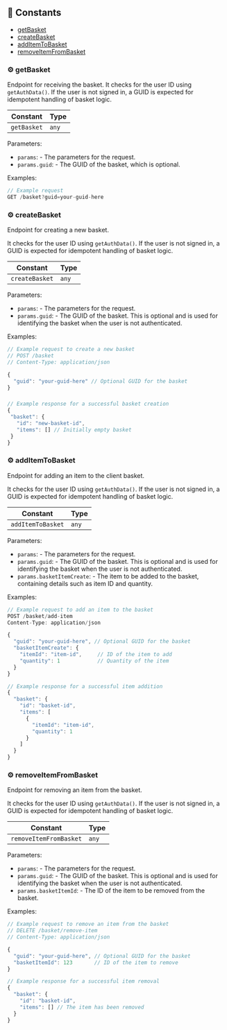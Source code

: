 ## :wrench: Constants

- [getBasket](#gear-getbasket)
- [createBasket](#gear-createbasket)
- [addItemToBasket](#gear-additemtobasket)
- [removeItemFromBasket](#gear-removeitemfrombasket)

### :gear: getBasket

Endpoint for receiving the basket.
It checks for the user ID using `getAuthData()`.
If the user is not signed in, a GUID is expected for idempotent handling of basket logic.

| Constant | Type |
| ---------- | ---------- |
| `getBasket` | `any` |

Parameters:

* `params`: - The parameters for the request.
* `params.guid`: - The GUID of the basket, which is optional.


Examples:

```javascript
// Example request
GET /basket?guid=your-guid-here
```


### :gear: createBasket

Endpoint for creating a new basket.

It checks for the user ID using `getAuthData()`.
If the user is not signed in, a GUID is expected for idempotent handling of basket logic.

| Constant | Type |
| ---------- | ---------- |
| `createBasket` | `any` |

Parameters:

* `params`: - The parameters for the request.
* `params.guid`: - The GUID of the basket. This is optional and is used for identifying the basket 
    when the user is not authenticated.


Examples:

```javascript
// Example request to create a new basket
// POST /basket
// Content-Type: application/json

{
  "guid": "your-guid-here" // Optional GUID for the basket
}
```

###
 ```javascript
// Example response for a successful basket creation
{
  "basket": {
    "id": "new-basket-id",
    "items": [] // Initially empty basket
  }
}
```


### :gear: addItemToBasket

Endpoint for adding an item to the client basket.

It checks for the user ID using `getAuthData()`.
If the user is not signed in, a GUID is expected for idempotent handling of basket logic.

| Constant | Type |
| ---------- | ---------- |
| `addItemToBasket` | `any` |

Parameters:

* `params`: - The parameters for the request.
* `params.guid`: - The GUID of the basket. This is optional and is used for identifying the basket 
    when the user is not authenticated.
* `params.basketItemCreate`: - The item to be added to the basket, containing details such as 
  item ID and quantity.


Examples:

```javascript
// Example request to add an item to the basket
POST /basket/add-item
Content-Type: application/json

{
  "guid": "your-guid-here", // Optional GUID for the basket
  "basketItemCreate": {
    "itemId": "item-id",     // ID of the item to add
    "quantity": 1            // Quantity of the item
  }
}
```
```javascript
// Example response for a successful item addition
{
  "basket": {
    "id": "basket-id",
    "items": [
      {
        "itemId": "item-id",
        "quantity": 1
      }
    ]
  }
}
```


### :gear: removeItemFromBasket

Endpoint for removing an item from the basket.

It checks for the user ID using `getAuthData()`.
If the user is not signed in, a GUID is expected for idempotent handling of basket logic.

| Constant | Type |
| ---------- | ---------- |
| `removeItemFromBasket` | `any` |

Parameters:

* `params`: - The parameters for the request.
* `params.guid`: - The GUID of the basket. This is optional and is used for identifying the basket 
    when the user is not authenticated.
* `params.basketItemId`: - The ID of the item to be removed from the basket.


Examples:

```javascript
// Example request to remove an item from the basket
// DELETE /basket/remove-item
// Content-Type: application/json

{
  "guid": "your-guid-here", // Optional GUID for the basket
  "basketItemId": 123       // ID of the item to remove
}
```
```javascript
// Example response for a successful item removal
{
  "basket": {
    "id": "basket-id",
    "items": [] // The item has been removed
  }
}
```



